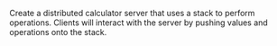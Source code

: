 Create a distributed calculator server that uses a stack to perform operations. Clients will interact with the server by pushing values and operations onto the stack.



